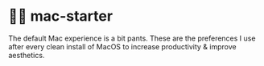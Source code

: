 # 🧑‍💻 mac-starter
The default Mac experience is a bit pants. 
These are the preferences I use after every clean install of MacOS to increase productivity &amp; improve aesthetics.
